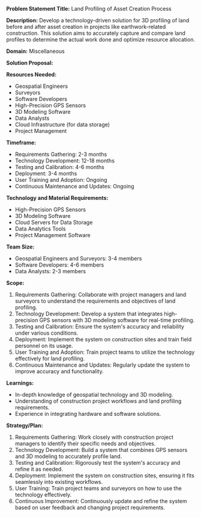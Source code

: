 **Problem Statement Title:** Land Profiling of Asset Creation Process

**Description:** Develop a technology-driven solution for 3D profiling of land before and after asset creation in projects like earthwork-related construction. This solution aims to accurately capture and compare land profiles to determine the actual work done and optimize resource allocation.

**Domain:** Miscellaneous

**Solution Proposal:**

**Resources Needed:**
- Geospatial Engineers
- Surveyors
- Software Developers
- High-Precision GPS Sensors
- 3D Modeling Software
- Data Analysts
- Cloud Infrastructure (for data storage)
- Project Management

**Timeframe:**
- Requirements Gathering: 2-3 months
- Technology Development: 12-18 months
- Testing and Calibration: 4-6 months
- Deployment: 3-4 months
- User Training and Adoption: Ongoing
- Continuous Maintenance and Updates: Ongoing

**Technology and Material Requirements:**
- High-Precision GPS Sensors
- 3D Modeling Software
- Cloud Servers for Data Storage
- Data Analytics Tools
- Project Management Software

**Team Size:**
- Geospatial Engineers and Surveyors: 3-4 members
- Software Developers: 4-6 members
- Data Analysts: 2-3 members

**Scope:**
1. Requirements Gathering: Collaborate with project managers and land surveyors to understand the requirements and objectives of land profiling.
2. Technology Development: Develop a system that integrates high-precision GPS sensors with 3D modeling software for real-time profiling.
3. Testing and Calibration: Ensure the system's accuracy and reliability under various conditions.
4. Deployment: Implement the system on construction sites and train field personnel on its usage.
5. User Training and Adoption: Train project teams to utilize the technology effectively for land profiling.
6. Continuous Maintenance and Updates: Regularly update the system to improve accuracy and functionality.

**Learnings:**
- In-depth knowledge of geospatial technology and 3D modeling.
- Understanding of construction project workflows and land profiling requirements.
- Experience in integrating hardware and software solutions.

**Strategy/Plan:**
1. Requirements Gathering: Work closely with construction project managers to identify their specific needs and objectives.
2. Technology Development: Build a system that combines GPS sensors and 3D modeling to accurately profile land.
3. Testing and Calibration: Rigorously test the system's accuracy and refine it as needed.
4. Deployment: Implement the system on construction sites, ensuring it fits seamlessly into existing workflows.
5. User Training: Train project teams and surveyors on how to use the technology effectively.
6. Continuous Improvement: Continuously update and refine the system based on user feedback and changing project requirements.